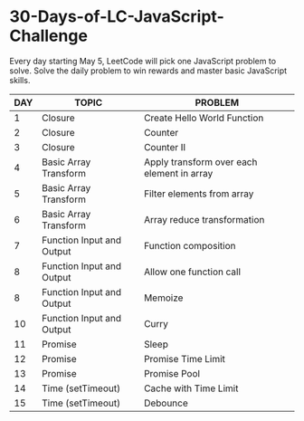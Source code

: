 # 30-Days-of-LC-JavaScript-Challenge
Every day starting May 5, LeetCode will pick one JavaScript problem to solve. Solve the daily problem to win rewards and master basic JavaScript skills.

| DAY | TOPIC | PROBLEM | 
| - | - | - |
| 1 | Closure | Create Hello World Function
| 2 | Closure | Counter
| 3 | Closure | Counter II
| 4 | Basic Array Transform | Apply transform over each element in array
| 5 | Basic Array Transform | Filter elements from array
| 6 | Basic Array Transform | Array reduce transformation
| 7 | Function Input and Output | Function composition
| 8 | Function Input and Output | Allow one function call
| 8 | Function Input and Output | Memoize
| 10 | Function Input and Output | Curry
| 11 | Promise | Sleep
| 12 | Promise | Promise Time Limit
| 13 | Promise | Promise Pool
| 14 | Time (setTimeout) | Cache with Time Limit
| 15 | Time (setTimeout) | Debounce